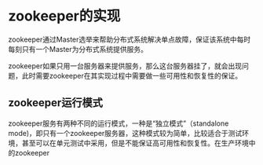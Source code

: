 # zookeeper的实现
zookeeper通过Master选举来帮助分布式系统解决单点故障，保证该系统中每时每刻只有一个Master为分布式系统提供服务。

zookeeper如果只用一台服务器来提供服务，那么这台服务器挂了，就会出现问题，此时需要zookeeper在其实现过程中需要做一些可用性和恢复性的保证。

## zookeeper运行模式
zookeeper服务有两种不同的运行模式，一种是“独立模式”（standalone mode)，即只有一个zookeeper服务器，这种模式较为简单，比较适合于测试环境，甚至可以在单元测试中采用，但是不能保证高可用性和恢复性。在生产环境中的zookeeper
